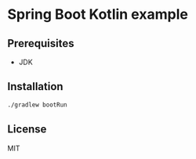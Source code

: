 # Spring Boot Kotlin example

## Prerequisites
* JDK

## Installation
```bash
./gradlew bootRun 
```

## License
MIT

